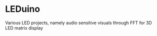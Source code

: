# LEDuino
Various LED projects, namely audio sensitive visuals through FFT for 3D LED matrix display
